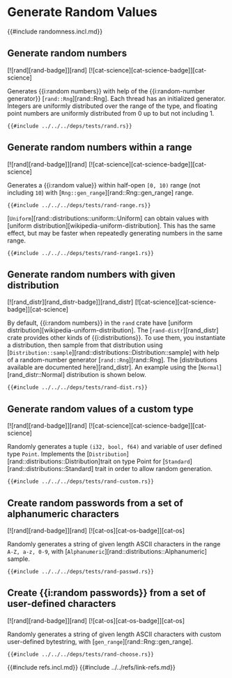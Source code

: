 # Generate Random Values

{{#include randomness.incl.md}}

## Generate random numbers

[![rand][rand-badge]][rand]  [![cat-science][cat-science-badge]][cat-science]

Generates {{i:random numbers}} with help of the {{i:random-number generator}} [`rand::Rng`][rand::Rng]. Each thread has an initialized generator. Integers are uniformly distributed over the range of the type, and floating point numbers are uniformly distributed from 0 up to but not including 1.

```rust,editable
{{#include ../../../deps/tests/rand.rs}}
```

## Generate random numbers within a range

[![rand][rand-badge]][rand]  [![cat-science][cat-science-badge]][cat-science]

Generates a {{i:random value}} within half-open `[0, 10)` range (not including `10`) with [`Rng::gen_range`][rand::Rng::gen_range] range.

```rust,editable
{{#include ../../../deps/tests/rand-range.rs}}
```

[`Uniform`][rand::distributions::uniform::Uniform] can obtain values with [uniform distribution][wikipedia-uniform-distribution]. This has the same effect, but may be faster when repeatedly generating numbers in the same range.

```rust,editable
{{#include ../../../deps/tests/rand-range1.rs}}
```

## Generate random numbers with given distribution

[![rand_distr][rand_distr-badge]][rand_distr]  [![cat-science][cat-science-badge]][cat-science]

By default, {{i:random numbers}} in the `rand` crate have [uniform distribution][wikipedia-uniform-distribution]. The [`rand-distr`][rand_distr] crate provides other kinds of {{i:distributions}}. To use them, you instantiate a distribution, then sample from that distribution using [`Distribution::sample`][rand::distributions::Distribution::sample] with help of a random-number generator [`rand::Rng`][rand::Rng]. The [distributions available are documented here][rand_distr]. An example using the [`Normal`][rand_distr::Normal] distribution is shown below.

```rust,editable,ignore
{{#include ../../../deps/tests/rand-dist.rs}}
```

## Generate random values of a custom type

[![rand][rand-badge]][rand]  [![cat-science][cat-science-badge]][cat-science]

Randomly generates a tuple `(i32, bool, f64)` and variable of user defined type `Point`. Implements the [`Distribution`][rand::distributions::Distribution]trait on type Point for [`Standard`][rand::distributions::Standard] trait in order to allow random generation.

```rust,editable
{{#include ../../../deps/tests/rand-custom.rs}}
```

## Create random passwords from a set of alphanumeric characters

[![rand][rand-badge]][rand]  [![cat-os][cat-os-badge]][cat-os]

Randomly generates a string of given length ASCII characters in the range `A-Z, a-z, 0-9`, with [`Alphanumeric`][rand::distributions::Alphanumeric] sample.

```rust,editable
{{#include ../../../deps/tests/rand-passwd.rs}}
```

## Create {{i:random passwords}} from a set of user-defined characters

[![rand][rand-badge]][rand]  [![cat-os][cat-os-badge]][cat-os]

Randomly generates a string of given length ASCII characters with custom user-defined bytestring, with [`gen_range`][rand::Rng::gen_range].

```rust,editable
{{#include ../../../deps/tests/rand-choose.rs}}
```

{{#include refs.incl.md}}
{{#include ../../refs/link-refs.md}}
